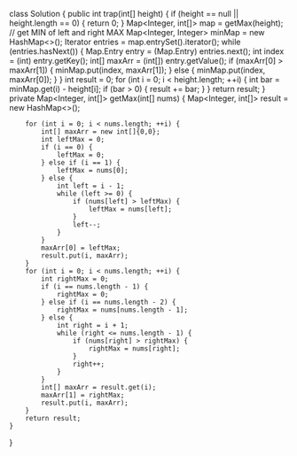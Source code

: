 class Solution {
    public int trap(int[] height) {
        if (height == null || height.length == 0) {
            return 0;
        }
        Map<Integer, int[]> map = getMax(height);
        // get MIN of left and right MAX
        Map<Integer, Integer> minMap = new HashMap<>();
        Iterator entries = map.entrySet().iterator();
        while (entries.hasNext()) {
            Map.Entry entry = (Map.Entry) entries.next();
            int index = (int) entry.getKey();
            int[] maxArr = (int[]) entry.getValue();
            if (maxArr[0] > maxArr[1]) {
                minMap.put(index, maxArr[1]);
            } else {
                minMap.put(index, maxArr[0]);
            }
        }
        int result = 0;
        for (int i = 0; i < height.length; ++i) {
            int bar = minMap.get(i) - height[i];
            if (bar > 0) {
                result += bar;
            }
        }
        return result;
    }
    private Map<Integer, int[]> getMax(int[] nums) {
        Map<Integer, int[]> result = new HashMap<>();
        
        for (int i = 0; i < nums.length; ++i) {
            int[] maxArr = new int[]{0,0};
            int leftMax = 0;
            if (i == 0) {
                leftMax = 0;
            } else if (i == 1) {
                leftMax = nums[0];
            } else {
                int left = i - 1;
                while (left >= 0) {
                    if (nums[left] > leftMax) {
                        leftMax = nums[left];
                    }
                    left--;
                }
            }
            maxArr[0] = leftMax;
            result.put(i, maxArr);
        }
        for (int i = 0; i < nums.length; ++i) {
            int rightMax = 0;
            if (i == nums.length - 1) {
                rightMax = 0;
            } else if (i == nums.length - 2) {
                rightMax = nums[nums.length - 1];
            } else {
                int right = i + 1;
                while (right <= nums.length - 1) {
                    if (nums[right] > rightMax) {
                        rightMax = nums[right];
                    }
                    right++;
                }
            }
            int[] maxArr = result.get(i);
            maxArr[1] = rightMax;
            result.put(i, maxArr);
        }
        return result;
    }
}
